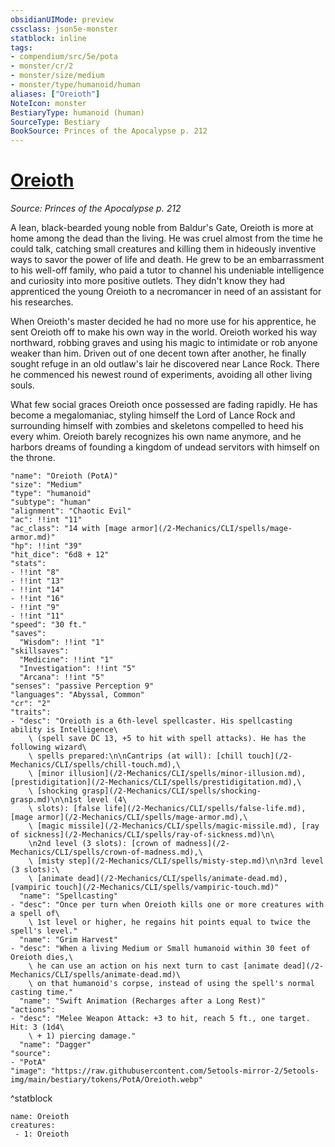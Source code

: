 ```yaml
---
obsidianUIMode: preview
cssclass: json5e-monster
statblock: inline
tags:
- compendium/src/5e/pota
- monster/cr/2
- monster/size/medium
- monster/type/humanoid/human
aliases: ["Oreioth"]
NoteIcon: monster
BestiaryType: humanoid (human)
SourceType: Bestiary
BookSource: Princes of the Apocalypse p. 212
---
```

# [Oreioth](2-Mechanics\CLI\bestiary\npc/oreioth-pota.md)
*Source: Princes of the Apocalypse p. 212*  

A lean, black-bearded young noble from Baldur's Gate, Oreioth is more at home among the dead than the living. He was cruel almost from the time he could talk, catching small creatures and killing them in hideously inventive ways to savor the power of life and death. He grew to be an embarrassment to his well-off family, who paid a tutor to channel his undeniable intelligence and curiosity into more positive outlets. They didn't know they had apprenticed the young Oreioth to a necromancer in need of an assistant for his researches.

When Oreioth's master decided he had no more use for his apprentice, he sent Oreioth off to make his own way in the world. Oreioth worked his way northward, robbing graves and using his magic to intimidate or rob anyone weaker than him. Driven out of one decent town after another, he finally sought refuge in an old outlaw's lair he discovered near Lance Rock. There he commenced his newest round of experiments, avoiding all other living souls.

What few social graces Oreioth once possessed are fading rapidly. He has become a megalomaniac, styling himself the Lord of Lance Rock and surrounding himself with zombies and skeletons compelled to heed his every whim. Oreioth barely recognizes his own name anymore, and he harbors dreams of founding a kingdom of undead servitors with himself on the throne.

```statblock
"name": "Oreioth (PotA)"
"size": "Medium"
"type": "humanoid"
"subtype": "human"
"alignment": "Chaotic Evil"
"ac": !!int "11"
"ac_class": "14 with [mage armor](/2-Mechanics/CLI/spells/mage-armor.md)"
"hp": !!int "39"
"hit_dice": "6d8 + 12"
"stats":
- !!int "8"
- !!int "13"
- !!int "14"
- !!int "16"
- !!int "9"
- !!int "11"
"speed": "30 ft."
"saves":
  "Wisdom": !!int "1"
"skillsaves":
  "Medicine": !!int "1"
  "Investigation": !!int "5"
  "Arcana": !!int "5"
"senses": "passive Perception 9"
"languages": "Abyssal, Common"
"cr": "2"
"traits":
- "desc": "Oreioth is a 6th-level spellcaster. His spellcasting ability is Intelligence\
    \ (spell save DC 13, +5 to hit with spell attacks). He has the following wizard\
    \ spells prepared:\n\nCantrips (at will): [chill touch](/2-Mechanics/CLI/spells/chill-touch.md),\
    \ [minor illusion](/2-Mechanics/CLI/spells/minor-illusion.md), [prestidigitation](/2-Mechanics/CLI/spells/prestidigitation.md),\
    \ [shocking grasp](/2-Mechanics/CLI/spells/shocking-grasp.md)\n\n1st level (4\
    \ slots): [false life](/2-Mechanics/CLI/spells/false-life.md), [mage armor](/2-Mechanics/CLI/spells/mage-armor.md),\
    \ [magic missile](/2-Mechanics/CLI/spells/magic-missile.md), [ray of sickness](/2-Mechanics/CLI/spells/ray-of-sickness.md)\n\
    \n2nd level (3 slots): [crown of madness](/2-Mechanics/CLI/spells/crown-of-madness.md),\
    \ [misty step](/2-Mechanics/CLI/spells/misty-step.md)\n\n3rd level (3 slots):\
    \ [animate dead](/2-Mechanics/CLI/spells/animate-dead.md), [vampiric touch](/2-Mechanics/CLI/spells/vampiric-touch.md)"
  "name": "Spellcasting"
- "desc": "Once per turn when Oreioth kills one or more creatures with a spell of\
    \ 1st level or higher, he regains hit points equal to twice the spell's level."
  "name": "Grim Harvest"
- "desc": "When a living Medium or Small humanoid within 30 feet of Oreioth dies,\
    \ he can use an action on his next turn to cast [animate dead](/2-Mechanics/CLI/spells/animate-dead.md)\
    \ on that humanoid's corpse, instead of using the spell's normal casting time."
  "name": "Swift Animation (Recharges after a Long Rest)"
"actions":
- "desc": "Melee Weapon Attack: +3 to hit, reach 5 ft., one target. Hit: 3 (1d4\
    \ + 1) piercing damage."
  "name": "Dagger"
"source":
- "PotA"
"image": "https://raw.githubusercontent.com/5etools-mirror-2/5etools-img/main/bestiary/tokens/PotA/Oreioth.webp"
```
^statblock

```encounter-table
name: Oreioth
creatures:
 - 1: Oreioth
```
